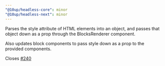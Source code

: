 ```yaml
---
"@10up/headless-core": minor
"@10up/headless-next": minor
---
```


Parses the style attribute of HTML elements into an object, and passes that object down as a prop through the BlocksRenderer component.

Also updates block components to pass style down as a prop to the provided components. 

Closes [#240](https://github.com/10up/headless/issues/240)
